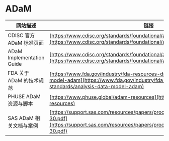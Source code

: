 # ADaM

| 网站描述                  | 链接                                                                                                                                                                     |
| ------------------------- | ------------------------------------------------------------------------------------------------------------------------------------------------------------------------ |
| CDISC 官方 ADaM 标准页面  | [https://www.cdisc.org/standards/foundational/adam](https://www.cdisc.org/standards/foundational/adam)                                                                   |
| ADaM Implementation Guide | [https://www.cdisc.org/standards/foundational/admig](https://www.cdisc.org/standards/foundational/admig)                                                                 |
| FDA 关于 ADaM 的技术规范  | [https://www.fda.gov/industry/fda-resources-data-standards/analysis-data-model-adam](https://www.fda.gov/industry/fda-resources-data-standards/analysis-data-model-adam) |
| PHUSE ADaM 资源与脚本     | [https://www.phuse.global/adam-resources](https://www.phuse.global/adam-resources)                                                                                       |
| SAS ADaM 相关文档与案例   | [https://support.sas.com/resources/papers/proceedings/proceedings/sugi30/113-30.pdf](https://support.sas.com/resources/papers/proceedings/proceedings/sugi30/113-30.pdf) |
